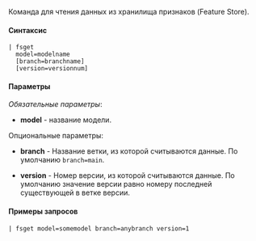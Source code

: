 Команда для чтения данных из хранилища признаков (Feature Store).

#### Синтаксис

```
| fsget 
  model=modelname
  [branch=branchname]
  [version=versionnum]
```

#### Параметры

_Обязательные параметры_:

- **model** - название модели.

Опциональные параметры:

- **branch** -  Название ветки, из которой считываются данные. По умолчанию `branch=main`.

- **version** -  Номер версии, из которой считываются данные. По умолчанию значение версии равно номеру последней существующей в ветке версии.

#### Примеры запросов

```
| fsget model=somemodel branch=anybranch version=1
```